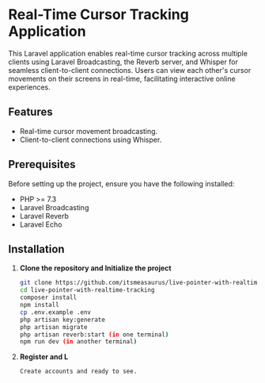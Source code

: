 # Real-Time Cursor Tracking Application

This Laravel application enables real-time cursor tracking across multiple clients using Laravel Broadcasting, the Reverb server, and Whisper for seamless client-to-client connections. Users can view each other's cursor movements on their screens in real-time, facilitating interactive online experiences.

## Features

- Real-time cursor movement broadcasting.
- Client-to-client connections using Whisper.

## Prerequisites

Before setting up the project, ensure you have the following installed:
- PHP >= 7.3
- Laravel Broadcasting
- Laravel Reverb
- Laravel Echo

## Installation

1. **Clone the repository and Initialize the project**
   ```bash
   git clone https://github.com/itsmeasaurus/live-pointer-with-realtime-tracking.git
   cd live-pointer-with-realtime-tracking
   composer install
   npm install
   cp .env.example .env
   php artisan key:generate
   php artisan migrate
   php artisan reverb:start (in one terminal)
   npm run dev (in another terminal)

2. **Register and L**
   ```bash
   Create accounts and ready to see.
